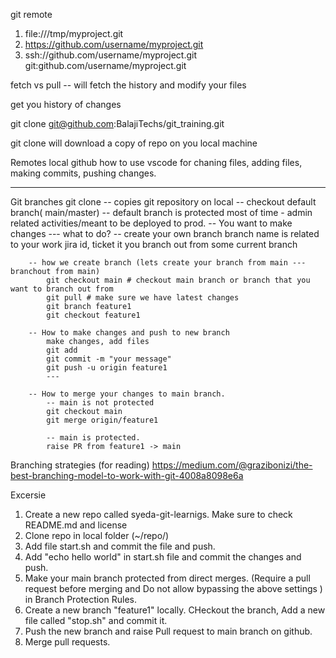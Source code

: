 git remote 
1. file:///tmp/myproject.git
2. https://github.com/username/myproject.git
3. ssh://github.com/username/myproject.git
	git:github.com/username/myproject.git



fetch vs pull  -- will fetch the history and modify your files

get you history of changes


git clone git@github.com:BalajiTechs/git_training.git

git clone will download a copy of repo on you local machine


Remotes
	local
	github
	how to use vscode for chaning files, adding files, making commits, pushing changes.

----
Git branches
	git clone <remote url>
		-- copies git repository on local
		-- checkout default branch( main/master)
		-- default branch is protected most of time - admin related activities/meant to be deployed to prod.
	-- You want to make changes
		--- what to do?
			-- create your own branch
				branch name is related to your work
				jira id, ticket it
				you branch out from some current branch

		-- how we create branch (lets create your branch from main --- branchout from main)
			git checkout main # checkout main branch or branch that you want to branch out from
			git pull # make sure we have latest changes
			git branch feature1
			git checkout feature1

		-- How to make changes and push to new branch
			make changes, add files
			git add 
			git commit -m "your message"
			git push -u origin feature1  
			--- 

		-- How to merge your changes to main branch.
			-- main is not protected
			git checkout main
			git merge origin/feature1

			-- main is protected.
			raise PR from feature1 -> main

Branching strategies (for reading)
https://medium.com/@grazibonizi/the-best-branching-model-to-work-with-git-4008a8098e6a



Excersie
1. Create a new repo called syeda-git-learnigs. Make sure to check README.md and license
2. Clone repo in local folder (~/repo/)
3. Add file start.sh and commit the file and push.
4. Add "echo hello world" in start.sh file and commit the changes and push.
5. Make your main branch protected from direct merges. (Require a pull request before merging and Do not allow bypassing the above settings ) in Branch Protection Rules.
6. Create a new branch "feature1" locally. CHeckout the branch, Add a new file called "stop.sh" and commit it.
7. Push the new branch and raise Pull request to main branch on github.
8. Merge pull requests.
